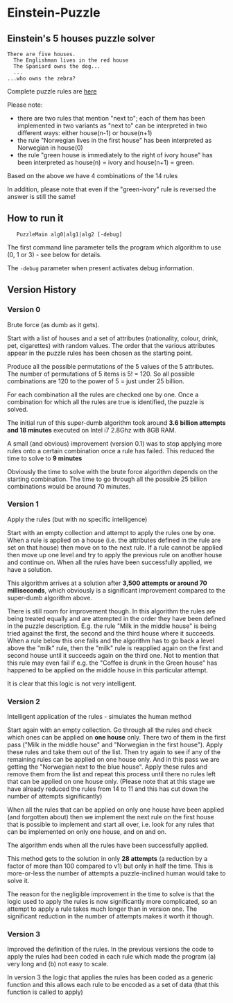 # Einstein-Puzzle

## Einstein's 5 houses puzzle solver

```
There are five houses. 
  The Englishman lives in the red house 
  The Spaniard owns the dog...
  ...
...who owns the zebra?
```

Complete puzzle rules are [here](PUZZLE.md)

Please note:

- there are two rules that mention "next to"; each of them has been implemented in two variants as "next to" can be interpreted in two different ways: either house(n-1) or house(n+1)
- the rule "Norwegian lives in the first house" has been interpreted as Norwegian in house(0)
- the rule "green house is immediately to the right of ivory house" has been interpreted as house(n) = ivory and house(n+1) = green.

Based on the above we have 4 combinations of the 14 rules

In addition, please note that even if the "green-ivory" rule is reversed the answer is still the same!

## How to run it

```
   PuzzleMain alg0|alg1|alg2 [-debug]
```
The first command line parameter tells the program which algorithm to use (0, 1 or 3) - see below for details.

The `-debug` parameter when present activates debug information.

## Version History

### Version 0

Brute force (as dumb as it gets). 

Start with a list of houses and a set of attributes (nationality, colour, drink, pet, cigarettes) with random values. 
The order that the various attributes appear in the puzzle rules has been chosen as the starting point.

Produce all the possible permutations of the 5 values of the 5 attributes. The number of permutations of 5 items is 5! = 120. 
So all possible combinations are 120 to the power of 5 = just under 25 billion. 

For each combination all the rules are checked one by one. Once a combination for which all the rules are true is identified, the puzzle is solved.

The initial run of this super-dumb algorithm took around **3.6 billion attempts and 18 minutes** executed on Intel i7 2.8Ghz with 8GB RAM.

A small (and obvious) improvement (version 0.1) was to stop applying more rules onto a certain combination once a rule has failed.
This reduced the time to solve to **9 minutes**

Obviously the time to solve with the brute force algorithm depends on the starting combination.
The time to go through all the possible 25 billion combinations would be around 70 minutes.

### Version 1

Apply the rules (but with no specific intelligence)

Start with an empty collection and attempt to apply the rules one by one. 
When a rule is applied on a house (i.e. the attributes defined in the rule are set on that house) then move on to the next rule.
If a rule cannot be applied then move up one level and try to apply the previous rule on another house and continue on.
When all the rules have been successfully applied, we have a solution.

This algorithm arrives at a solution after **3,500 attempts or around 70 milliseconds**, 
which obviously is a significant improvement compared to the super-dumb algorithm above.

There is still room for improvement though. 
In this algorithm the rules are being treated equally and are attempted in the order they have been defined in the puzzle description.
E.g. the rule "Milk in the middle house" is being tried against the first, the second and the third house where it succeeds.
When a rule below this one fails and the algorithm has to go back a level above the "milk" rule, then the "milk" rule is reapplied again on the first and second house until it succeeds again on the third one.
Not to mention that this rule may even fail if e.g. the "Coffee is drunk in the Green house"
has happened to be applied on the middle house in this particular attempt.

It is clear that this logic is not very intelligent.

### Version 2

Intelligent application of the rules - simulates the human method

Start again with an empty collection.
Go through all the rules and check which ones can be applied on **one house** only. 
There two of them in the first pass ("Milk in the middle house" and "Norwegian in the first house").
Apply these rules and take them out of the list.
Then try again to see if any of the remaining rules can be applied on one house only.
And in this pass we are getting the "Norwegian next to the blue house".
Apply these rules and remove them from the list and repeat this process until there no rules left that can be applied on one house only.
(Please note that at this stage we have already reduced the rules from 14 to 11 and this has cut down the number of attempts significantly)

When all the rules that can be applied on only one house have been applied (and forgotten about)
then we implement the next rule on the first house that is possible to implement and start all over, i.e. look for any rules that can be implemented on only one house, and on and on.

The algorithm ends when all the rules have been successfully applied.

This method gets to the solution in only **28 attempts** (a reduction by a factor of more than 100 compared to v1)
but only in half the time. This is more-or-less the number of attempts a puzzle-inclined human would take to solve it.

The reason for the negligible improvement in the time to solve is that the logic used to apply the rules is now significantly more complicated,
so an attempt to apply a rule takes much longer than in version one. The significant reduction in the number of attempts makes it worth it though.

### Version 3

Improved the definition of the rules. In the previous versions the code to apply the rules had been coded in each rule 
which made the program (a) very long and (b) not easy to scale.

In version 3 the logic that applies the rules has been coded as a generic function and this allows each rule to be 
encoded as a set of data (that this function is called to apply)